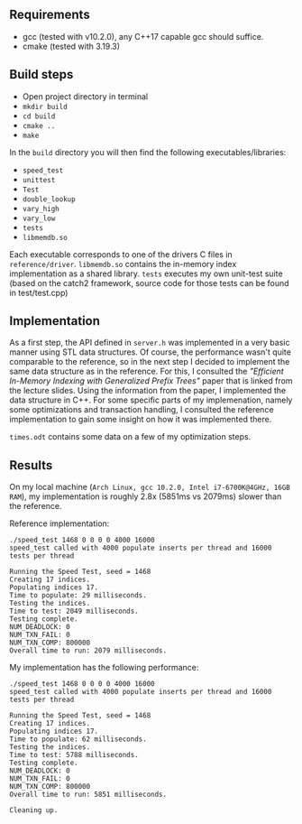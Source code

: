 
Requirements
------------
  - gcc (tested with v10.2.0), any C++17 capable gcc should suffice.
  - cmake (tested with 3.19.3)

Build steps
------------
  - Open project directory in terminal
  - `mkdir build`
  - `cd build`
  - `cmake ..`
  - `make`

In the `build` directory you will then find the following executables/libraries:
  - `speed_test`
  - `unittest`
  - `Test`
  - `double_lookup`
  - `vary_high`
  - `vary_low`
  - `tests`
  - `libmemdb.so`

Each executable corresponds to one of the drivers C files in `reference/driver`.
`libmemdb.so` contains the in-memory index implementation as a shared library.
`tests` executes my own unit-test suite (based on the catch2 framework, source code for those tests can be found in test/test.cpp)

Implementation
--------------
As a first step, the API defined in `server.h` was implemented in a very basic manner using STL data structures.
Of course, the performance wasn't quite comparable to the reference, so in the next step I decided to implement 
the same data structure as in the reference.
For this, I consulted the *"Efficient In-Memory Indexing with Generalized Prefix Trees"* paper that is linked from the lecture slides.
Using the information from the paper, I implemented the data structure in C++.
For some specific parts of my implemenation, namely some optimizations and transaction handling, 
I consulted the reference implementation to gain some insight on how it was implemented there.

`times.odt` contains some data on a few of my optimization steps.

Results
----------

On my local machine (`Arch Linux, gcc 10.2.0, Intel i7-6700K@4GHz, 16GB RAM`), 
my implementation is roughly 2.8x (5851ms vs 2079ms) slower than the reference.

Reference implementation:
```
./speed_test 1468 0 0 0 0 4000 16000
speed_test called with 4000 populate inserts per thread and 16000 tests per thread

Running the Speed Test, seed = 1468
Creating 17 indices.
Populating indices 17.
Time to populate: 29 milliseconds.
Testing the indices.
Time to test: 2049 milliseconds.
Testing complete.
NUM_DEADLOCK: 0
NUM_TXN_FAIL: 0
NUM_TXN_COMP: 800000
Overall time to run: 2079 milliseconds.
```

My implementation has the following performance:
```
./speed_test 1468 0 0 0 0 4000 16000
speed_test called with 4000 populate inserts per thread and 16000 tests per thread

Running the Speed Test, seed = 1468
Creating 17 indices.
Populating indices 17.
Time to populate: 62 milliseconds.
Testing the indices.
Time to test: 5788 milliseconds.
Testing complete.
NUM_DEADLOCK: 0
NUM_TXN_FAIL: 0
NUM_TXN_COMP: 800000
Overall time to run: 5851 milliseconds.

Cleaning up.

```
